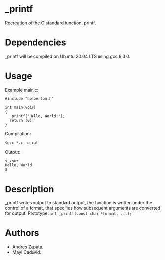 # _printf
Recreation of the C standard function, printf.
# Dependencies
_printf will be compiled on Ubuntu 20.04 LTS using gcc 9.3.0.
# Usage
Example main.c:
```
#include "holberton.h"

int main(void)
{
  _printf("Hello, World!");
  return (0);
}
```
Compilation:
```
$gcc *.c -o out

```
Output:
```
$./out
Hello, World!
$
```
# Description
_printf writes output to standard output, the function is written under the control of a format, that specifies how subsequent arguments  are converted for output.
Prototype: ``` int _printf(const char *format, ...); ```
# Authors

- Andres Zapata.
- Mayi Cadavid.
